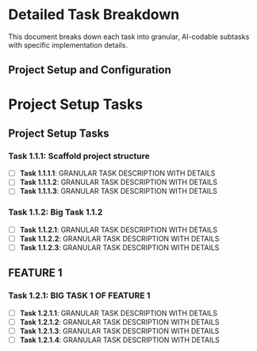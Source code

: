 # <PROJECT> Detailed Task Breakdown

This document breaks down each task into granular, AI-codable subtasks with specific implementation details.

## Project Setup and Configuration

# <PROJECT> Project Setup Tasks

## Project Setup Tasks

### Task 1.1.1: Scaffold <LAMGUAGE> project structure
- [ ] **Task 1.1.1.1**: GRANULAR TASK DESCRIPTION WITH DETAILS
- [ ] **Task 1.1.1.2**: GRANULAR TASK DESCRIPTION WITH DETAILS
- [ ] **Task 1.1.1.3**: GRANULAR TASK DESCRIPTION WITH DETAILS

### Task 1.1.2: Big Task 1.1.2
- [ ] **Task 1.1.2.1**: GRANULAR TASK DESCRIPTION WITH DETAILS
- [ ] **Task 1.1.2.2**: GRANULAR TASK DESCRIPTION WITH DETAILS
- [ ] **Task 1.1.2.3**: GRANULAR TASK DESCRIPTION WITH DETAILS

## FEATURE 1

### Task 1.2.1: BIG TASK 1 OF FEATURE 1
- [ ] **Task 1.2.1.1**: GRANULAR TASK DESCRIPTION WITH DETAILS
- [ ] **Task 1.2.1.2**: GRANULAR TASK DESCRIPTION WITH DETAILS
- [ ] **Task 1.2.1.3**: GRANULAR TASK DESCRIPTION WITH DETAILS
- [ ] **Task 1.2.1.4**: GRANULAR TASK DESCRIPTION WITH DETAILS